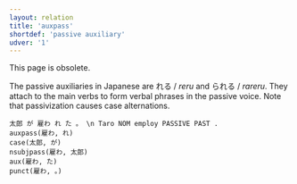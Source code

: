 ```yaml
---
layout: relation
title: 'auxpass'
shortdef: 'passive auxiliary'
udver: '1'
---
```


This page is obsolete.

The passive auxiliaries in Japanese are れる / *reru* and られる / *rareru*.
They attach to the main verbs to form verbal phrases in the passive voice.
Note that passivization causes case alternations.

~~~ sdparse
太郎 が 雇わ れ た 。 \n Taro NOM employ PASSIVE PAST .
auxpass(雇わ, れ)
case(太郎, が)
nsubjpass(雇わ, 太郎)
aux(雇わ, た)
punct(雇わ, 。)
~~~
<!-- Interlanguage links updated Út zář 29 20:23:20 CEST 2020 -->
